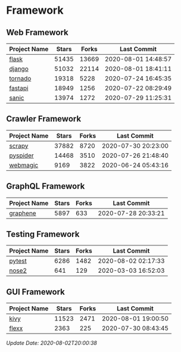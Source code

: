 # Framework

## Web Framework

| Project Name | Stars | Forks | Last Commit |
| ------------ | ----- | ----- | ----------- |
| [flask](https://github.com/pallets/flask) | 51435 | 13669 | 2020-08-01 14:48:57 |
| [django](https://github.com/django/django) | 51032 | 22114 | 2020-08-01 18:41:11 |
| [tornado](https://github.com/tornadoweb/tornado) | 19318 | 5228 | 2020-07-24 16:45:35 |
| [fastapi](https://github.com/tiangolo/fastapi) | 18949 | 1256 | 2020-07-22 08:29:49 |
| [sanic](https://github.com/huge-success/sanic) | 13974 | 1272 | 2020-07-29 11:25:31 |

## Crawler Framework

| Project Name | Stars | Forks | Last Commit |
| ------------ | ----- | ----- | ----------- |
| [scrapy](https://github.com/scrapy/scrapy) | 37882 | 8720 | 2020-07-30 20:23:00 |
| [pyspider](https://github.com/binux/pyspider) | 14468 | 3510 | 2020-07-26 21:48:40 |
| [webmagic](https://github.com/code4craft/webmagic) | 9169 | 3822 | 2020-06-24 05:43:16 |

## GraphQL Framework

| Project Name | Stars | Forks | Last Commit |
| ------------ | ----- | ----- | ----------- |
| [graphene](https://github.com/graphql-python/graphene) | 5897 | 633 | 2020-07-28 20:33:21 |

## Testing Framework

| Project Name | Stars | Forks | Last Commit |
| ------------ | ----- | ----- | ----------- |
| [pytest](https://github.com/pytest-dev/pytest) | 6286 | 1482 | 2020-08-02 02:17:33 |
| [nose2](https://github.com/nose-devs/nose2) | 641 | 129 | 2020-03-03 16:52:03 |

## GUI Framework

| Project Name | Stars | Forks | Last Commit |
| ------------ | ----- | ----- | ----------- |
| [kivy](https://github.com/kivy/kivy) | 11523 | 2471 | 2020-08-01 19:00:50 |
| [flexx](https://github.com/flexxui/flexx) | 2363 | 225 | 2020-07-30 08:43:45 |

*Update Date: 2020-08-02T20:00:38*